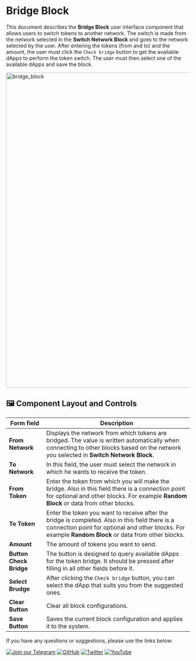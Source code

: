 # Bridge Block

This document describes the **Bridge Block** user interface component that allows users to switch tokens to another network. The switch is made from the network selected in the **Switch Network Block** and goes to the network selected by the user. After entering the tokens (from and to) and the amount, the user must click the `Check bridge` button to get the available dApps to perform the token switch. The user must then select one of the available dApps and save the block.

<img width="861" alt="bridge_block" src="https://github.com/user-attachments/assets/7f32cf6d-8e5a-4e11-9871-ca83b4742f1a" />

## 🖼 Component Layout and Controls

| Form field                   | Description                                                                                           |
|------------------------------|-------------------------------------------------------------------------------------------------------|
| **From Network**             | Displays the network from which tokens are bridged. The value is written automatically when connecting to other blocks based on the network you selected in **Switch Network Block**.|
| **To Network**               | In this field, the user must select the network in which he wants to receive the token.|
| **From Token**               | Enter the token from which you will make the bridge. Also in this field there is a connection point for optional and other blocks. For example **Random Block** or data from other blocks.                      |
| **To Token**                 | Enter the token you want to receive after the bridge is completed. Also in this field there is a connection point for optional and other blocks. For example **Random Block** or data from other blocks.                      |
| **Amount**                   | The amount of tokens you want to send. |
| **Button Check Bridge**      | The button is designed to query available dApps for the token bridge. It should be pressed after filling in all other fields before it.             |
| **Select Brudge**            | After clicking the `Check bridge` button, you can select the dApp that suits you from the suggested ones.       |
| **Clear Button**             | Clear all block configurations.                                       |
| **Save Button**              | Saves the current block configuration and applies it to the system.                              |

If you have any questions or suggestions, please use the links below:

[![Join our Telegram](https://img.shields.io/badge/Telegram-2CA5E0?style=for-the-badge&logo=telegram&logoColor=white)](https://t.me/hidden_coding)
[![GitHub](https://img.shields.io/badge/GitHub-181717?style=for-the-badge&logo=github&logoColor=white)](https://github.com/HiddenCodeDevs/)
[![Twitter](https://img.shields.io/badge/Twitter-1DA1F2?style=for-the-badge&logo=x&logoColor=white)](https://x.com/hidden_coding)
[![YouTube](https://img.shields.io/badge/YouTube-FF0000?style=for-the-badge&logo=youtube&logoColor=white)](https://www.youtube.com/@flaming_chameleon)
